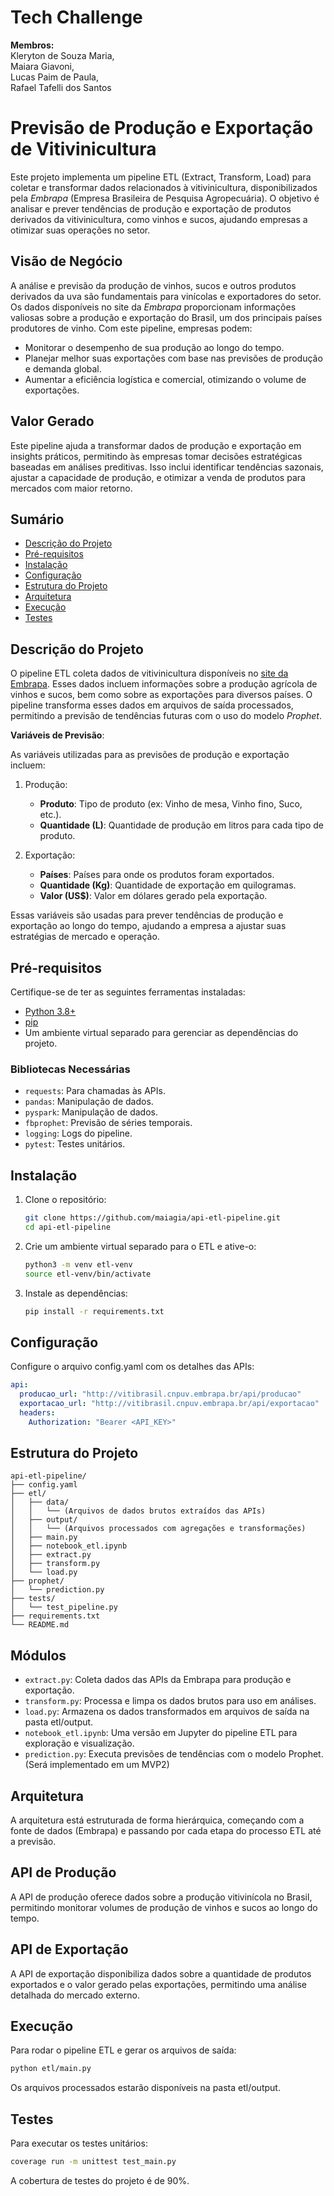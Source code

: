 # Tech Challenge
**Membros:**<br/> 
Kleryton de Souza Maria,<br/> 
Maiara Giavoni,<br/> 
Lucas Paim de Paula,<br/> 
Rafael Tafelli dos Santos


# Previsão de Produção e Exportação de Vitivinicultura

Este projeto implementa um pipeline ETL (Extract, Transform, Load) para coletar e transformar dados relacionados à vitivinicultura, disponibilizados pela *Embrapa* (Empresa Brasileira de Pesquisa Agropecuária). O objetivo é analisar e prever tendências de produção e exportação de produtos derivados da vitivinicultura, como vinhos e sucos, ajudando empresas a otimizar suas operações no setor.

## Visão de Negócio

A análise e previsão da produção de vinhos, sucos e outros produtos derivados da uva são fundamentais para vinícolas e exportadores do setor. Os dados disponíveis no site da *Embrapa* proporcionam informações valiosas sobre a produção e exportação do Brasil, um dos principais países produtores de vinho. Com este pipeline, empresas podem:

- Monitorar o desempenho de sua produção ao longo do tempo.
- Planejar melhor suas exportações com base nas previsões de produção e demanda global.
- Aumentar a eficiência logística e comercial, otimizando o volume de exportações.

## Valor Gerado

Este pipeline ajuda a transformar dados de produção e exportação em insights práticos, permitindo às empresas tomar decisões estratégicas baseadas em análises preditivas. Isso inclui identificar tendências sazonais, ajustar a capacidade de produção, e otimizar a venda de produtos para mercados com maior retorno.

## Sumário

- [Descrição do Projeto](#descrição-do-projeto)
- [Pré-requisitos](#pré-requisitos)
- [Instalação](#instalação)
- [Configuração](#configuração)
- [Estrutura do Projeto](#estrutura-do-projeto)
- [Arquitetura](#arquitetura)
- [Execução](#execução)
- [Testes](#testes)

## Descrição do Projeto

O pipeline ETL coleta dados de vitivinicultura disponíveis no [site da Embrapa](http://vitibrasil.cnpuv.embrapa.br/index.php?opcao=opt_01). Esses dados incluem informações sobre a produção agrícola de vinhos e sucos, bem como sobre as exportações para diversos países. O pipeline transforma esses dados em arquivos de saída processados, permitindo a previsão de tendências futuras com o uso do modelo *Prophet*.

**Variáveis de Previsão**:

As variáveis utilizadas para as previsões de produção e exportação incluem:

1. Produção:
   - **Produto**: Tipo de produto (ex: Vinho de mesa, Vinho fino, Suco, etc.).
   - **Quantidade (L)**: Quantidade de produção em litros para cada tipo de produto.

2. Exportação:
   - **Países**: Países para onde os produtos foram exportados.
   - **Quantidade (Kg)**: Quantidade de exportação em quilogramas.
   - **Valor (US$)**: Valor em dólares gerado pela exportação.

Essas variáveis são usadas para prever tendências de produção e exportação ao longo do tempo, ajudando a empresa a ajustar suas estratégias de mercado e operação.

## Pré-requisitos

Certifique-se de ter as seguintes ferramentas instaladas:

- [Python 3.8+](https://www.python.org/)
- [pip](https://pip.pypa.io/en/stable/installing/)
- Um ambiente virtual separado para gerenciar as dependências do projeto.

### Bibliotecas Necessárias

- `requests`: Para chamadas às APIs.
- `pandas`: Manipulação de dados.
- `pyspark`: Manipulação de dados.
- `fbprophet`: Previsão de séries temporais.
- `logging`: Logs do pipeline.
- `pytest`: Testes unitários.

## Instalação

1. Clone o repositório:

   ```bash
   git clone https://github.com/maiagia/api-etl-pipeline.git
   cd api-etl-pipeline

2. Crie um ambiente virtual separado para o ETL e ative-o:

   ```bash
   python3 -m venv etl-venv
   source etl-venv/bin/activate

3. Instale as dependências:

   ```bash
   pip install -r requirements.txt

## Configuração
Configure o arquivo config.yaml com os detalhes das APIs:

```yaml
api:
  producao_url: "http://vitibrasil.cnpuv.embrapa.br/api/producao"
  exportacao_url: "http://vitibrasil.cnpuv.embrapa.br/api/exportacao"
  headers:
    Authorization: "Bearer <API_KEY>"
```

## Estrutura do Projeto

```
api-etl-pipeline/
├── config.yaml
├── etl/
│   ├── data/
│   │   └── (Arquivos de dados brutos extraídos das APIs)
│   ├── output/
│   │   └── (Arquivos processados com agregações e transformações)
│   ├── main.py
│   ├── notebook_etl.ipynb
│   ├── extract.py
│   ├── transform.py
│   └── load.py
├── prophet/
│   └── prediction.py
├── tests/
│   └── test_pipeline.py
├── requirements.txt
└── README.md
```
## Módulos

- `extract.py`: Coleta dados das APIs da Embrapa para produção e exportação.
- `transform.py`: Processa e limpa os dados brutos para uso em análises.
- `load.py`: Armazena os dados transformados em arquivos de saída na pasta etl/output.
- `notebook_etl.ipynb`: Uma versão em Jupyter do pipeline ETL para exploração e visualização.
- `prediction.py`: Executa previsões de tendências com o modelo Prophet. (Será implementado em um MVP2)

## Arquitetura
A arquitetura está estruturada de forma hierárquica, começando com a fonte de dados (Embrapa) e passando por cada etapa do processo ETL até a previsão.





## API de Produção 
A API de produção oferece dados sobre a produção vitivinícola no Brasil, permitindo monitorar volumes de produção de vinhos e sucos ao longo do tempo.

## API de Exportação 
A API de exportação disponibiliza dados sobre a quantidade de produtos exportados e o valor gerado pelas exportações, permitindo uma análise detalhada do mercado externo.

## Execução
Para rodar o pipeline ETL e gerar os arquivos de saída:

   ```bash
   python etl/main.py
   ```
Os arquivos processados estarão disponíveis na pasta etl/output.

## Testes
Para executar os testes unitários:

   ```bash
   coverage run -m unittest test_main.py
   ```
A cobertura de testes do projeto é de 90%.






   





